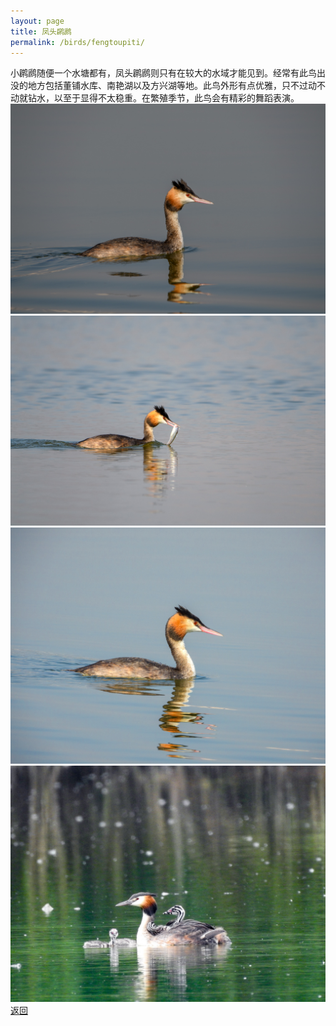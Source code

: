 ```yaml
---
layout: page
title: 凤头䴙䴘
permalink: /birds/fengtoupiti/
---
```

小䴙䴘随便一个水塘都有，凤头䴙䴘则只有在较大的水域才能见到。经常有此鸟出没的地方包括董铺水库、南艳湖以及方兴湖等地。此鸟外形有点优雅，只不过动不动就钻水，以至于显得不太稳重。在繁殖季节，此鸟会有精彩的舞蹈表演。
![](../picture/凤头䴙䴘/DSC_1073.jpg)
![](../picture/凤头䴙䴘/DSC_1050.jpg)
![](../picture/凤头䴙䴘/DSCN5486.jpg)
![](../picture/凤头䴙䴘/DSCN9052.jpg)
[返回](../../)
